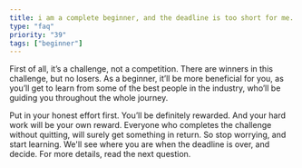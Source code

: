 ```yaml
---
title: i am a complete beginner, and the deadline is too short for me. How’s this going to be beneficial?
type: "faq"
priority: "39"
tags: ["beginner"]
---
```


First of all, it’s a challenge, not a competition. There are winners in this challenge, but no losers. As a beginner, it’ll be more beneficial for you, as you’ll get to learn from some of the best people in the industry, who’ll be guiding you throughout the whole journey.

Put in your honest effort first. You’ll be definitely rewarded. And your hard work will be your own reward. Everyone who completes the challenge without quitting, will surely get something in return. So stop worrying, and start learning. We'll see where you are when the deadline is over, and decide. For more details, read the next question.

